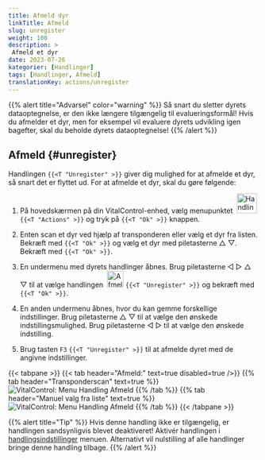 ```yaml
---
title: Afmeld dyr
linkTitle: Afmeld
slug: unregister
weight: 100
description: >
 Afmeld et dyr
date: 2023-07-26
kategorier: [Handlinger]
tags: [Handlinger, Afmeld]
translationKey: actions/unregister
---
```

{{% alert title="Advarsel" color="warning" %}}
Så snart du sletter dyrets dataoptegnelse, er den ikke længere tilgængelig til evalueringsformål! Hvis du afmelder et dyr, men for eksempel vil evaluere dyrets udvikling igen bagefter, skal du beholde dyrets dataoptegnelse!
{{% /alert %}}

## Afmeld {#unregister}

Handlingen `{{<T "Unregister" >}}` giver dig mulighed for at afmelde et dyr, så snart det er flyttet ud. For at afmelde et dyr, skal du gøre følgende:

1. På hovedskærmen på din VitalControl-enhed, vælg menupunktet &nbsp;<img src="/icons/actions.svg" width="40" align="bottom" alt="Handlinger" /> `{{<T "Actions" >}}` og tryk på `{{<T "Ok" >}}` knappen.

2. Enten scan et dyr ved hjælp af transponderen eller vælg et dyr fra listen. Bekræft med `{{<T "Ok" >}}` og vælg et dyr med piletasterne △ ▽. Bekræft med `{{<T "Ok" >}}`.

3. En undermenu med dyrets handlinger åbnes. Brug piletasterne ◁ ▷ △ ▽ til at vælge handlingen &nbsp;<img src="/icons/actions/unregister.svg" width="33" align="bottom" alt="Afmeld" /> `{{<T "Unregister" >}}` og bekræft med `{{<T "Ok" >}}`.

4. En anden undermenu åbnes, hvor du kan gemme forskellige indstillinger. Brug piletasterne △ ▽ til at vælge den ønskede indstillingsmulighed. Brug piletasterne ◁ ▷ til at vælge den ønskede indstilling.

5. Brug tasten `F3` `{{<T "Unregister" >}}` til at afmelde dyret med de angivne indstillinger.

{{< tabpane >}}
{{< tab header="Afmeld:" text=true disabled=true />}}
{{% tab header="Transponderscan" text=true %}}
![VitalControl: Menu Handling Afmeld](../images/unregister-scan.png "Afmeld et dyr")
{{% /tab %}}
{{% tab header="Manuel valg fra liste" text=true %}}
![VitalControl: Menu Handling Afmeld](../images/unregister.png "Afmeld et dyr")
{{% /tab %}}
{{< /tabpane >}}


{{% alert title="Tip" %}}
Hvis denne handling ikke er tilgængelig, er handlingen sandsynligvis blevet deaktiveret! Aktivér handlingen i [handlingsindstillinger](../setting/) menuen. Alternativt vil nulstilling af alle handlinger bringe denne handling tilbage.
{{% /alert %}}
